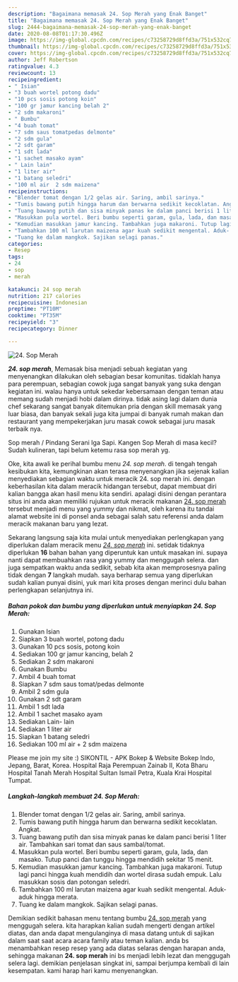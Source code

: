 ```yaml
---
description: "Bagaimana memasak 24. Sop Merah yang Enak Banget"
title: "Bagaimana memasak 24. Sop Merah yang Enak Banget"
slug: 2444-bagaimana-memasak-24-sop-merah-yang-enak-banget
date: 2020-08-08T01:17:30.496Z
image: https://img-global.cpcdn.com/recipes/c73258729d8ffd3a/751x532cq70/24-sop-merah-foto-resep-utama.jpg
thumbnail: https://img-global.cpcdn.com/recipes/c73258729d8ffd3a/751x532cq70/24-sop-merah-foto-resep-utama.jpg
cover: https://img-global.cpcdn.com/recipes/c73258729d8ffd3a/751x532cq70/24-sop-merah-foto-resep-utama.jpg
author: Jeff Robertson
ratingvalue: 4.3
reviewcount: 13
recipeingredient:
- " Isian"
- "3 buah wortel potong dadu"
- "10 pcs sosis potong koin"
- "100 gr jamur kancing belah 2"
- "2 sdm makaroni"
- " Bumbu"
- "4 buah tomat"
- "7 sdm saus tomatpedas delmonte"
- "2 sdm gula"
- "2 sdt garam"
- "1 sdt lada"
- "1 sachet masako ayam"
- " Lain lain"
- "1 liter air"
- "1 batang seledri"
- "100 ml air  2 sdm maizena"
recipeinstructions:
- "Blender tomat dengan 1/2 gelas air. Saring, ambil sarinya."
- "Tumis bawang putih hingga harum dan berwarna sedikit kecoklatan. Angkat."
- "Tuang bawang putih dan sisa minyak panas ke dalam panci berisi 1 liter air. Tambahkan sari tomat dan saus sambal/tomat."
- "Masukkan pula wortel. Beri bumbu seperti garam, gula, lada, dan masako. Tutup panci dan tunggu hingga mendidih sekitar 15 menit."
- "Kemudian masukkan jamur kancing. Tambahkan juga makaroni. Tutup lagi panci hingga kuah mendidih dan wortel dirasa sudah empuk. Lalu masukkan sosis dan potongan seledri."
- "Tambahkan 100 ml larutan maizena agar kuah sedikit mengental. Aduk- aduk hingga merata."
- "Tuang ke dalam mangkok. Sajikan selagi panas."
categories:
- Resep
tags:
- 24
- sop
- merah

katakunci: 24 sop merah 
nutrition: 217 calories
recipecuisine: Indonesian
preptime: "PT10M"
cooktime: "PT35M"
recipeyield: "3"
recipecategory: Dinner

---
```



![24. Sop Merah](https://img-global.cpcdn.com/recipes/c73258729d8ffd3a/751x532cq70/24-sop-merah-foto-resep-utama.jpg)

<b><i>24. sop merah</i></b>, Memasak bisa menjadi sebuah kegiatan yang menyenangkan dilakukan oleh sebagian besar komunitas. tidaklah hanya para perempuan, sebagian cowok juga sangat banyak yang suka dengan kegiatan ini. walau hanya untuk sekedar kebersamaan dengan teman atau memang sudah menjadi hobi dalam dirinya. tidak asing lagi dalam dunia chef sekarang sangat banyak ditemukan pria dengan skill memasak yang luar biasa, dan banyak sekali juga kita jumpai di banyak rumah makan dan restaurant yang mempekerjakan juru masak cowok sebagai juru masak terbaik nya.

Sop merah / Pindang Serani Iga Sapi. Kangen Sop Merah di masa kecil? Sudah kulineran, tapi belum ketemu rasa sop merah yg.

Oke, kita awali ke perihal bumbu menu <i>24. sop merah</i>. di tengah tengah kesibukan kita, kemungkinan akan terasa menyenangkan jika sejenak kalian menyediakan sebagian waktu untuk meracik 24. sop merah ini. dengan keberhasilan kita dalam meracik hidangan tersebut, dapat membuat diri kalian bangga akan hasil menu kita sendiri. apalagi disini dengan perantara situs ini anda akan memiliki rujukan untuk meracik makanan <u>24. sop merah</u> tersebut menjadi menu yang yummy dan nikmat, oleh karena itu tandai alamat website ini di ponsel anda sebagai salah satu referensi anda dalam meracik makanan baru yang lezat.


Sekarang langsung saja kita mulai untuk menyediakan perlengkapan yang diperlukan dalam meracik menu <u><i>24. sop merah</i></u> ini. setidak tidaknya diperlukan <b>16</b> bahan bahan yang diperuntuk kan untuk masakan ini. supaya nanti dapat membuahkan rasa yang yummy dan menggugah selera. dan juga sempatkan waktu anda sedikit, sebab kita akan memprosesnya paling tidak dengan <b>7</b> langkah mudah. saya berharap semua yang diperlukan sudah kalian punyai disini, yuk mari kita proses dengan merinci dulu bahan perlengkapan selanjutnya ini.

<!--inarticleads1-->

##### Bahan pokok dan bumbu yang diperlukan untuk menyiapkan 24. Sop Merah:

1. Gunakan  Isian
1. Siapkan 3 buah wortel, potong dadu
1. Gunakan 10 pcs sosis, potong koin
1. Sediakan 100 gr jamur kancing, belah 2
1. Sediakan 2 sdm makaroni
1. Gunakan  Bumbu
1. Ambil 4 buah tomat
1. Siapkan 7 sdm saus tomat/pedas delmonte
1. Ambil 2 sdm gula
1. Gunakan 2 sdt garam
1. Ambil 1 sdt lada
1. Ambil 1 sachet masako ayam
1. Sediakan  Lain- lain
1. Sediakan 1 liter air
1. Siapkan 1 batang seledri
1. Sediakan 100 ml air + 2 sdm maizena


Please me join my site :) SIKONTIL - APK Bokep &amp; Website Bokep Indo, Jepang, Barat, Korea. Hospital Raja Perempuan Zainab II, Kota Bharu Hospital Tanah Merah Hospital Sultan Ismail Petra, Kuala Krai Hospital Tumpat. 

<!--inarticleads2-->

##### Langkah-langkah membuat 24. Sop Merah:

1. Blender tomat dengan 1/2 gelas air. Saring, ambil sarinya.
1. Tumis bawang putih hingga harum dan berwarna sedikit kecoklatan. Angkat.
1. Tuang bawang putih dan sisa minyak panas ke dalam panci berisi 1 liter air. Tambahkan sari tomat dan saus sambal/tomat.
1. Masukkan pula wortel. Beri bumbu seperti garam, gula, lada, dan masako. Tutup panci dan tunggu hingga mendidih sekitar 15 menit.
1. Kemudian masukkan jamur kancing. Tambahkan juga makaroni. Tutup lagi panci hingga kuah mendidih dan wortel dirasa sudah empuk. Lalu masukkan sosis dan potongan seledri.
1. Tambahkan 100 ml larutan maizena agar kuah sedikit mengental. Aduk- aduk hingga merata.
1. Tuang ke dalam mangkok. Sajikan selagi panas.




Demikian sedikit bahasan menu tentang bumbu <u>24. sop merah</u> yang menggugah selera. kita harapkan kalian sudah mengerti dengan artikel diatas, dan anda dapat mengulanginya di masa datang untuk di sajikan dalam saat saat acara acara family atau teman kalian. anda bs menambahkan resep resep yang ada diatas selaras dengan harapan anda, sehingga makanan <b>24. sop merah</b> ini bs menjadi lebih lezat dan menggugah selera lagi. demikian penjelasan singkat ini, sampai berjumpa kembali di lain kesempatan. kami harap hari kamu menyenangkan.
